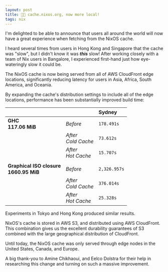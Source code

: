 ```yaml
---
layout: post
title: 🏃💨 cache.nixos.org, now more local!
tags: nix
---
```



I'm delighted to be able to announce that users all around the world
will now have a great experience when fetching from the NixOS cache.


I heard several times from users in Hong Kong and Singapore that the
cache was "slow", but I didn't know it was **_this_** slow! After
working closely with a team of Nix users in Bangalore, I experienced
first-hand just how eye-wateringly slow it could be.


The NixOS cache is now being served from all of AWS CloudFront edge
locations, significantly reducing latency for users in Asia, Africa,
South America, and Oceania.


By expanding the cache's distribution settings to include all of the
edge locations, performance has been substantially improved build
time:


|                                             |                         | Sydney       |
| ------------------------------------------- | ----------------------- | :----------- |
| **GHC<br/>117.06 MiB**                      | _Before_                | `178.491s`   |
|                                             | _After<br />Cold Cache_ | `73.612s`    |
|                                             | _After<br />Hot Cache_  | `15.707s`    |
|                                             |                         |              |
| **Graphical ISO closure<br/>1660.95 MiB**   | _Before_                | `2,326.957s`  |
|                                             | _After<br />Cold Cache_ | `376.014s`   |
|                                             | _After<br />Hot Cache_  | `25.328s`    |


Experiments in Tokyo and Hong Kong produced similar results.


NixOS's cache is stored in AWS S3, and distributed using AWS
CloudFront. This combination gives us the excellent durability
guarantees of S3 combined with the large geographical distribution of
CloudFront.


Until today, the NixOS cache was only served through edge nodes in the
United States, Canada, and Europe.


A big thank-you to Amine Chikhaoui, and Eelco Dolstra for their help
in researching this change and turning on such a massive improvement.
